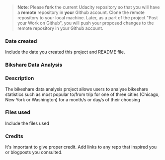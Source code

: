 >**Note**: Please **fork** the current Udacity repository so that you will have a **remote** repository in **your** Github account. Clone the remote repository to your local machine. Later, as a part of the project "Post your Work on Github", you will push your proposed changes to the remote repository in your Github account.

### Date created
Include the date you created this project and README file.

### Bikshare Data Analysis

### Description
The bikeshare data analysis project allows users to analyse bikeshare statistics such as most popular to/from trip for one of three cities (Chicago, New York or Washington) for a month/s or day/s of their choosing

### Files used
Include the files used

### Credits
It's important to give proper credit. Add links to any repo that inspired you or blogposts you consulted.


